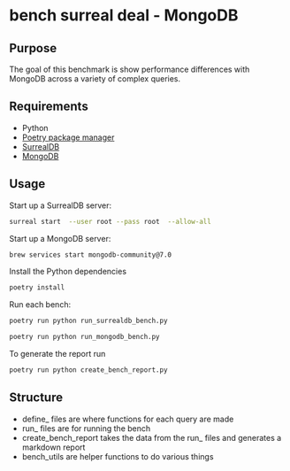 # bench surreal deal - MongoDB

## Purpose

The goal of this benchmark is show performance differences with MongoDB across a variety of complex queries.

## Requirements

- Python
- [Poetry package manager](https://python-poetry.org/docs/#installation)
- [SurrealDB](https://surrealdb.com/install) 
- [MongoDB](https://www.mongodb.com/docs/manual/tutorial/install-mongodb-on-os-x/)

## Usage

Start up a SurrealDB server:
```bash
surreal start  --user root --pass root  --allow-all
```

Start up a MongoDB server:
```bash
brew services start mongodb-community@7.0
```

Install the Python dependencies

```bash
poetry install
```

Run each bench:

```bash
poetry run python run_surrealdb_bench.py 
```

```bash
poetry run python run_mongodb_bench.py
```

To generate the report run
```bash
poetry run python create_bench_report.py
```

## Structure

- define_ files are where functions for each query are made
- run_ files are for running the bench
- create_bench_report takes the data from the run_ files and generates a markdown report
- bench_utils are helper functions to do various things